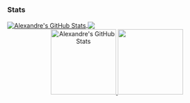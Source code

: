 ### Stats
  
<a href="https://github.com/DamienFinarfim">
  <img align="center" src="https://github-readme-stats.vercel.app/api?username=DamienFinarfim&show_icons=true&line_height=27&count_private=true&title_color=7A7ADB&icon_color=2234AE&text_color=D3D3D3&bg_color=0,000000,130F40" alt="Alexandre's GitHub Stats" />
</a>
<a href="https://github.com/DamienFinarfim">
  <img align="center" src="https://github-readme-stats.vercel.app/api/top-langs/?username=DamienFinarfim&hide=html,css,typescript,scss,tex&&title_color=7A7ADB&icon_color=2234AE&text_color=D3D3D3&bg_color=0,000000,130F40&langs_count=3" />
</a>

<div align="center">
  <a href="https://github.com/DamienFinarfim">
  <img height="150em" src="https://github-readme-stats.vercel.app/api?username=ClaudioDev233&show_icons=true&theme=aura&include_all_commits=true&count_private=true" alt="Alexandre's GitHub Stats"/>
  <img height="150em" src="https://github-readme-stats.vercel.app/api/top-langs/?username=ClaudioDev233&layout=compact&langs_count=7&theme=aura&include_all_commits=true&count_private=tru"/>
</div>
